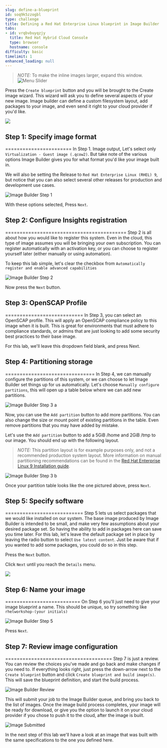 ```yaml
---
slug: define-a-blueprint
id: soq9k5zzogbl
type: challenge
title: Defining a Red Hat Enterprise Linux blueprint in Image Builder
tabs:
- id: vrqbvbuyqzjy
  title: Red Hat Hybrid Cloud Console
  type: browser
  hostname: console
difficulty: basic
timelimit: 1
enhanced_loading: null
---
```

>_NOTE:_ To make the inline images larger, expand this window.
![Menu Slider](../assets/slider.png)

Press the `Create blueprint` button and you will be brought to the Create image wizard.  This wizard will ask you to define several aspects of your new image.  Image builder can define a custom filesystem layout, add packages to your image, and even send it right to your cloud provider if you'd like.

![](../assets/createblueprintbutton.png)

## Step 1: Specify image format
=======================
In Step 1. Image output, Let's select only `Virtualization - Guest image (.qcow2)`.  But take note of the various options Image Builder gives you for what format you'd like your image built in.

We will also be setting the Release to `Red Hat Enterprise Linux (RHEL) 9`, but notice that you can also select several other releases for production and development use cases.

![Image Builder Step 1](../assets/ib-step1.png)

With these options selected, Press `Next`.

## Step 2: Configure Insights registration
==========================================
Step 2 is all about how you would like to register this system.  Even in the cloud, this type of image assumes you will be bringing your own subscription.  You can register automatically with an activation key, or you can choose to register yourself later (either manually or using automation).

To keep this lab simple, let's clear the checkbox from `Automatically register and enable advanced capabilities`

![Image Builder Step 2](../assets/ib-step2.png)

Now press the `Next` button.

## Step 3: OpenSCAP Profile
===========================
In Step 3, you can select an OpenSCAP profile.  This will apply an OpenSCAP compliance policy to this image when it is built.  This is great for environments that must adhere to compliance standards, or admins that are just looking to add some security best practices to their base image.

For this lab, we'll leave this dropdown field blank, and press Next.

## Step 4: Partitioning storage
===============================
In Step 4, we can manually configure the partitions of this system, or we can choose to let Image Builder set things up for us automatically. Let's choose `Manually configure partitions`, this will open up a table below where we can add new partitions.

![Image Builder Step 3 a](../assets/ib-step3a.png)

Now, you can use the `Add partition` button to add more partitions. You can also change the size or mount point of existing partitions in the table.  Even remove partitions that you may have added by mistake.

Let's use the `Add partition` button to add a 5GiB /home and 2GiB /tmp to our image.  You should end up with the following layout.

>_NOTE:_ This partition layout is for example purposes only, and not a recommended production system layout. More information on manual partitioning recommendations can be found in the [Red Hat Enterprise Linux 9 Installation guide](https://access.redhat.com/documentation/en-us/red_hat_enterprise_linux/9/html/performing_a_standard_rhel_9_installation/assembly_customizing-your-installation_installing-rhel#manual-partitioning_graphical-installation).

![Image Builder Step 3 b](../assets/ib-step3b.png)

Once your partition table looks like the one pictured above, press `Next`.

## Step 5: Specify software
===========================
Step 5 lets us select packages that we would like installed on our system.  The base image produced by Image Builder is intended to be small, and make very few assumptions about your desired package set.  So having the ability to add in packages here can save you time later.  For this lab, let's leave the default package set in place by leaving the radio button to select `Use latest content`. Just be aware that if you wanted to add some packages, you could do so in this step.

Press the `Next` button.

Click `Next` until you reach the `Details` menu.

![](../assets/detailsmenu.png)

## Step 6: Name your image
==========================
On Step 6 you'll just need to give your image blueprint a name.  This should be unique, so try something like `rhelworkshop-(your initials)`

![Image Builder Step 5](../assets/ib-step5.png)

Press `Next`.

## Step 7: Review image configuration
=====================================
Step 7 is just a review.  You can review the choices you've made and go back and make changes if you need to.  If everything looks right, just press the down-arrow next to the `Create blueprint` button and click `Create blueprint and build image(s)`.  This will save the blueprint definition, and start the build process.

![Image Builder Review](../assets/ib-step6.png)

This will submit your job to the Image Builder queue, and bring you back to the list of images.  Once the image build process completes, your image will be ready for download, or give you the option to launch it on your cloud provider if you chose to push it to the cloud, after the image is built.

![Image Submitted](../assets/ib-submitted.png)

In the next step of this lab we'll have a look at an image that was built with the same specifications to the one you defined here.
